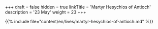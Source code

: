 +++
draft = false
hidden = true
linkTitle = 'Martyr Hesychios of Antioch'
description = '23 May'
weight = 23
+++

{{% include file="content/en/lives/martyr-hesychios-of-antioch.md" %}}

